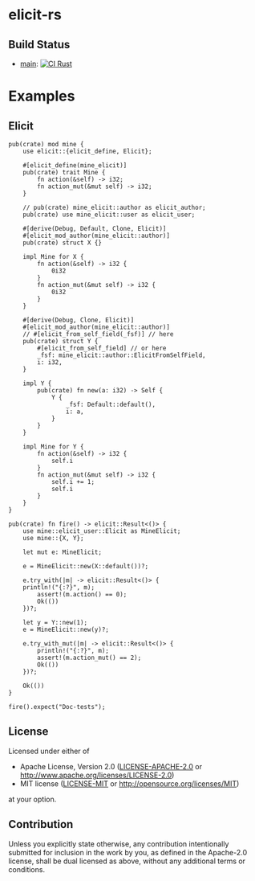 # elicit-rs

## Build Status

- [main](https://github.com/hanepjiv/elicit-rs/tree/main): [![CI Rust](https://github.com/hanepjiv/elicit-rs/actions/workflows/ci-rust.yml/badge.svg)](https://github.com/hanepjiv/elicit-rs/actions/workflows/ci-rust.yml)

# Examples

## Elicit

```
pub(crate) mod mine {
    use elicit::{elicit_define, Elicit};

    #[elicit_define(mine_elicit)]
    pub(crate) trait Mine {
        fn action(&self) -> i32;
        fn action_mut(&mut self) -> i32;
    }

    // pub(crate) mine_elicit::author as elicit_author;
    pub(crate) use mine_elicit::user as elicit_user;

    #[derive(Debug, Default, Clone, Elicit)]
    #[elicit_mod_author(mine_elicit::author)]
    pub(crate) struct X {}

    impl Mine for X {
        fn action(&self) -> i32 {
            0i32
        }
        fn action_mut(&mut self) -> i32 {
            0i32
        }
    }

    #[derive(Debug, Clone, Elicit)]
    #[elicit_mod_author(mine_elicit::author)]
    // #[elicit_from_self_field(_fsf)] // here
    pub(crate) struct Y {
        #[elicit_from_self_field] // or here
        _fsf: mine_elicit::author::ElicitFromSelfField,
        i: i32,
    }

    impl Y {
        pub(crate) fn new(a: i32) -> Self {
            Y {
                _fsf: Default::default(),
                i: a,
            }
        }
    }

    impl Mine for Y {
        fn action(&self) -> i32 {
            self.i
        }
        fn action_mut(&mut self) -> i32 {
            self.i += 1;
            self.i
        }
    }
}

pub(crate) fn fire() -> elicit::Result<()> {
    use mine::elicit_user::Elicit as MineElicit;
    use mine::{X, Y};

    let mut e: MineElicit;

    e = MineElicit::new(X::default())?;

    e.try_with(|m| -> elicit::Result<()> {
    println!("{:?}", m);
        assert!(m.action() == 0);
        Ok(())
    })?;

    let y = Y::new(1);
    e = MineElicit::new(y)?;

    e.try_with_mut(|m| -> elicit::Result<()> {
        println!("{:?}", m);
        assert!(m.action_mut() == 2);
        Ok(())
    })?;

    Ok(())
}

fire().expect("Doc-tests");
```

## License

Licensed under either of

 * Apache License, Version 2.0
   ([LICENSE-APACHE-2.0](LICENSE-APACHE-2.0) or http://www.apache.org/licenses/LICENSE-2.0)
 * MIT license
   ([LICENSE-MIT](LICENSE-MIT) or http://opensource.org/licenses/MIT)

at your option.

## Contribution

Unless you explicitly state otherwise, any contribution intentionally submitted
for inclusion in the work by you, as defined in the Apache-2.0 license, shall be
dual licensed as above, without any additional terms or conditions.
